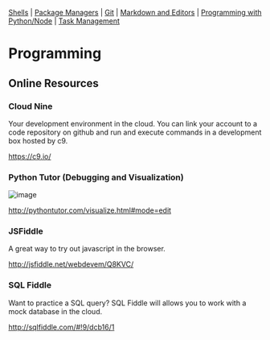 [Shells](https://github.com/REU-SOS/EngineeringBasics/blob/master/Shells.md#shells) | [Package Managers](https://github.com/REU-SOS/EngineeringBasics/blob/master/PackageManagers.md#configuration-management) |  [Git](https://github.com/REU-SOS/EngineeringBasics/blob/master/Git.md#git) | [Markdown and Editors](https://github.com/REU-SOS/EngineeringBasics/blob/master/MarkdownEditors.md#markdown) | [Programming with Python/Node](https://github.com/REU-SOS/EngineeringBasics/blob/master/Programming.md#programming) | [Task Management](https://github.com/REU-SOS/EngineeringBasics/blob/master/OnlineTools.md#online-tools)

# Programming




## Online Resources

### Cloud Nine

Your development environment in the cloud. You can link your account to a code repository on github and run and execute commands in a development box hosted by c9.

https://c9.io/

### Python Tutor (Debugging and Visualization)

![image](https://cloud.githubusercontent.com/assets/742934/15635634/3b793fec-25b2-11e6-80da-21ea3de7a6d3.png)

http://pythontutor.com/visualize.html#mode=edit

### JSFiddle

A great way to try out javascript in the browser.

http://jsfiddle.net/webdevem/Q8KVC/

### SQL Fiddle

Want to practice a SQL query? SQL Fiddle will allows you to work with a mock database in the cloud.

http://sqlfiddle.com/#!9/dcb16/1
